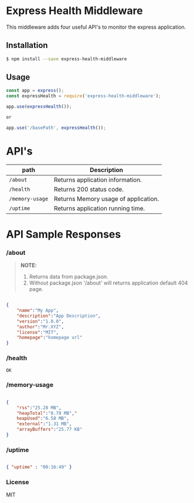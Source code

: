 # Express Health Middleware

This middleware adds four useful API's to monitor the express application.

## Installation

```bash
$ npm install --save express-health-middleware
```

## Usage

```js
const app = express();
const expressHealth = require('express-health-middleware');

app.use(expressHealth());

or 

app.use('/basePath', expressHealth());
```


# API's

path | Description
--- | ---
`/about` | Returns application information.
`/health` | Returns 200 status code.
`/memory-usage` | Returns Memory usage of application.
`/uptime` | Returns application running time.


# API Sample Responses

### /about

> **NOTE:**
> 1. Returns data from package.json.
> 2. Without package.json '/about' will returns application default 404 page. 

```json

{
    "name":"My App",
    "description":"App Description",
    "version":"1.0.0",
    "author":"Mr.XYZ",
    "license":"MIT",
    "homepage":"homepage url"
}

```


### /health

```
OK
```

### /memory-usage

```json

{
    "rss":"25.28 MB",
    "heapTotal":"8.79 MB","
    heapUsed":"6.58 MB",
    "external":"1.31 MB",
    "arrayBuffers":"25.77 KB"
}

```


### /uptime

```json

{ "uptime" : "00:16:49" }

```

### License

MIT 
